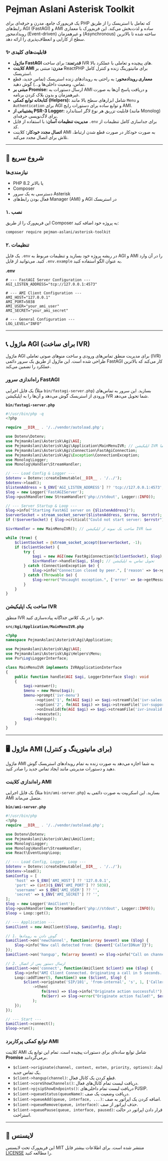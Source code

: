 # Pejman Aslani Asterisk Toolkit

یک فریم‌ورک جامع، مدرن و حرفه‌ای برای PHP که تعامل با استریسک را از طریق رابط‌های AGI (FastAGI) و AMI ساده و لذت‌بخش می‌کند. این فریم‌ورک با معماری رویدادمحور (Event-driven) و غیرهمزمان (Asynchronous) ساخته شده تا بالاترین سطح از کارایی و انعطاف‌پذیری را ارائه دهد.

### ✨ قابلیت‌های کلیدی

  * **ماژول FastAGI قدرتمند:** برای ساخت IVR های پیچیده و تعاملی با عملکرد بالا.
  * **کلاینت AMI مدرن:** مبتنی بر ReactPHP برای مانیتورینگ زنده و کنترل کامل استریسک.
  * **معماری رویدادمحور:** به راحتی به رویدادهای زنده استریسک (تماس جدید، قطع تماس، وضعیت داخلی‌ها و...) گوش دهید.
  * **مبتنی بر Promise:** ارسال دستورات به AMI و دریافت پاسخ آن‌ها به صورت غیرهمزمان و بدون بلاک کردن برنامه.
  * **کتابخانه توابع کمکی (Helpers):** شامل ابزارهای سطح بالا مانند `Menu` و `Authentication` برای AGI و توابع ساده برای دستورات رایج AMI.
  * **پشتیبانی از PSR-3 Logger:** قابلیت تزریق هر نوع لاگر استاندارد (مانند Monolog) برای لاگ‌نویسی حرفه‌ای.
  * **مدیریت تنظیمات آسان:** با استفاده از فایل `.env` برای جداسازی کامل تنظیمات از کد.
  * **اتصال مجدد خودکار:** کلاینت AMI به صورت خودکار در صورت قطع شدن ارتباط، تلاش برای اتصال مجدد می‌کند.

-----

## 🏁 شروع سریع

### نیازمندی‌ها

  * PHP 8.2 یا بالاتر
  * Composer
  * دسترسی به یک سرور Asterisk
  * فعال بودن رابط‌های Manager (AMI) و AGI در استریسک

### ۱. نصب

این فریم‌ورک را از طریق Composer به پروژه خود اضافه کنید:

```bash
composer require pejman-aslani/asterisk-toolkit
```

### ۲. تنظیمات

یک فایل `.env` در ریشه پروژه خود بسازید و تنظیمات مربوط به AGI و AMI را در آن وارد کنید. می‌توانید از فایل `.env.example` به عنوان الگو استفاده کنید.

**.env**

```dotenv
# --- FastAGI Server Configuration ---
AGI_LISTEN_ADDRESS="tcp://127.0.0.1:4573"

# --- AMI Client Configuration ---
AMI_HOST="127.0.0.1"
AMI_PORT=5038
AMI_USER="your_ami_user"
AMI_SECRET="your_ami_secret"

# --- General Configuration ---
LOG_LEVEL="INFO"
```

-----

## 📞 ماژول AGI (برای ساخت IVR)

ماژول AGI برای مدیریت منطق تماس‌های ورودی و ساخت منوهای صوتی تعاملی (IVR) طراحی شده است. این ماژول از طریق یک سرور دائمی FastAGI کار می‌کند که بالاترین عملکرد را تضمین می‌کند.

### راه‌اندازی سرور FastAGI

یک فایل اجرایی (مثلاً `bin/fastagi-server.php`) بسازید. این سرور به تماس‌های ورودی از استریسک گوش می‌دهد و آن‌ها را به اپلیکیشن IVR شما تحویل می‌دهد.

**`bin/fastagi-server.php`**

```php
#!/usr/bin/php -q
<?php

require __DIR__ . '/../vendor/autoload.php';

use Dotenv\Dotenv;
use PejmanAslani\Asterisk\Agi\AGI;
use PejmanAslani\Asterisk\Agi\Application\MainMenuIVR; // اپلیکیشن IVR شما
use PejmanAslani\Asterisk\Agi\Connection\FastAgiConnection;
use PejmanAslani\Asterisk\Agi\Exception\ConnectionException;
use Monolog\Logger;
use Monolog\Handler\StreamHandler;

// --- Load Config & Logger ---
$dotenv = Dotenv::createImmutable(__DIR__ . '/../');
$dotenv->load();
$listenAddress = $_ENV['AGI_LISTEN_ADDRESS'] ?? 'tcp://127.0.0.1:4573';
$log = new Logger('FastAGIServer');
$log->pushHandler(new StreamHandler('php://stdout', Logger::INFO));

// --- Server Startup & Loop ---
$log->info("Starting FastAGI server on {$listenAddress}");
$serverSocket = stream_socket_server($listenAddress, $errno, $errstr);
if (!$serverSocket) { $log->critical("Could not start server: $errstr"); exit(1); }

$ivrHandler = new MainMenuIVR(); // ساخت یک نمونه از اپلیکیشن IVR شما

while (true) {
    $clientSocket = @stream_socket_accept($serverSocket, -1);
    if ($clientSocket) {
        try {
            $agi = new AGI(new FastAgiConnection($clientSocket), $log);
            $ivrHandler->handle($agi, $log); // تحویل تماس به اپلیکیشن
        } catch (ConnectionException $e) {
            $log->info("Connection closed by peer.", ['reason' => $e->getMessage()]);
        } catch (Throwable $e) {
            $log->error("Uncaught exception.", ['error' => $e->getMessage()]);
        }
    }
}
```

### ساخت یک اپلیکیشن IVR

منطق IVR خود را در یک کلاس جداگانه پیاده‌سازی کنید.

**`src/Agi/Application/MainMenuIVR.php`**

```php
<?php
namespace PejmanAslani\Asterisk\Agi\Application;

use PejmanAslani\Asterisk\Agi\AGI;
use PejmanAslani\Asterisk\Agi\Helpers\Menu;
use Psr\Log\LoggerInterface;

class MainMenuIVR implements IVRApplicationInterface
{
    public function handle(AGI $agi, LoggerInterface $log): void
    {
        $agi->answer();
        $menu = new Menu($agi);
        $menu->prompt('ivr-menu')
             ->option('1', fn(AGI $agi) => $agi->streamFile('ivr-sales'))
             ->option('2', fn(AGI $agi) => $agi->streamFile('ivr-support'))
             ->onInvalid(fn(AGI $agi) => $agi->streamFile('ivr-invalid'))
             ->execute();
        $agi->hangup();
    }
}
```

-----

## 🖥️ ماژول AMI (برای مانیتورینگ و کنترل)

ماژول AMI به شما اجازه می‌دهد به صورت زنده به تمام رویدادهای استریسک گوش دهید و دستورات مدیریتی مانند ایجاد تماس جدید را صادر کنید.

### راه‌اندازی کلاینت AMI

یک فایل اجرایی (مثلاً `bin/ami-server.php`) بسازید. این اسکریپت به صورت دائمی به AMI متصل می‌ماند.

**`bin/ami-server.php`**

```php
#!/usr/bin/php
<?php
require __DIR__ . '/../vendor/autoload.php';

use Dotenv\Dotenv;
use PejmanAslani\Asterisk\Ami\AmiClient;
use Monolog\Logger;
use Monolog\Handler\StreamHandler;
use React\EventLoop\Loop;

// --- Load Config, Logger, Loop ---
$dotenv = Dotenv::createImmutable(__DIR__ . '/../');
$dotenv->load();
$amiConfig = [
    'host' => $_ENV['AMI_HOST'] ?? '127.0.0.1',
    'port' => (int)($_ENV['AMI_PORT'] ?? 5038),
    'username' => $_ENV['AMI_USER'] ?? '',
    'secret' => $_ENV['AMI_SECRET'] ?? '',
];
$log = new Logger('AmiClient');
$log->pushHandler(new StreamHandler('php://stdout', Logger::INFO));
$loop = Loop::get();

// --- Application ---
$amiClient = new AmiClient($loop, $amiConfig, $log);

// 1. گوش دادن به رویدادها
$amiClient->on('newchannel', function(array $event) use ($log) {
    $log->info("New call detected from: {$event['CallerIDNum']}");
});
$amiClient->on('hangup', fn(array $event) => $log->info("Call on channel {$event['Channel']} ended."));

// 2. ارسال دستور پس از اتصال
$amiClient->on('connect', function(AmiClient $client) use ($log) {
    $log->info("AMI Client Connected. Originating a call in 5 seconds...");
    Loop::addTimer(5, function() use ($client, $log) {
        $client->originate('SIP/101', 'from-internal', 's', 1, ['CallerID' => 'My PHP App'])
            ->then(
                fn($res) => $log->info("Originate action successful!"),
                fn($err) => $log->error("Originate action failed!", $err)
            );
    });
});

// --- Start ---
$amiClient->connect();
$loop->run();
```

### توابع کمکی پرکاربرد AMI

کلاینت AMI شامل توابع ساده‌ای برای دستورات پیچیده است. تمام این توابع یک **Promise** برمی‌گردانند.

  * `$client->originate(channel, context, exten, priority, options)`: ایجاد یک تماس جدید.
  * `$client->hangup(channel)`: قطع کردن یک کانال فعال.
  * `$client->coreShowChannels()`: دریافت لیست تمام کانال‌های فعال.
  * `$client->pjsipShowEndpoints()`: دریافت لیست تمام داخلی‌های PJSIP.
  * `$client->queueStatus(queueName)`: دریافت وضعیت یک صف.
  * `$client->queueAdd(queue, interface, ...)`: اضافه کردن یک اپراتور به صف.
  * `$client->queueRemove(queue, interface)`: حذف اپراتور از صف.
  * `$client->queuePause(queue, interface, paused)`: قرار دادن اپراتور در حالت استراحت.

-----

## 📜 لایسنس

این فریم‌ورک تحت لایسنس MIT منتشر شده است. برای اطلاعات بیشتر فایل [LICENSE](https://www.google.com/search?q=LICENSE) را مطالعه کنید.